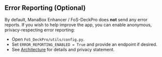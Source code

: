 ## Error Reporting (Optional)

By default, ManaBox Enhancer / FoS-DeckPro does **not** send any error reports. If you wish to help improve the app, you can enable anonymous, privacy-respecting error reporting:

- Open `FoS_DeckPro/utils/config.py`.
- Set `ERROR_REPORTING_ENABLED = True` and provide an endpoint if desired.
- See [Architecture](architecture.md#error-reporting-privacy-respecting-opt-in) for details and privacy statement. 